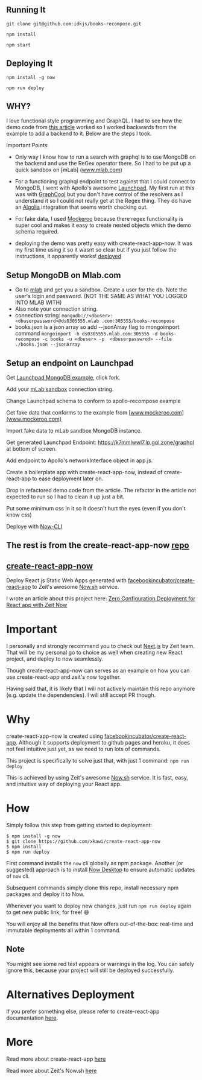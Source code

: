 ## Running It
`git clone git@github.com:idkjs/books-recompose.git`

`npm install`

`npm start`

## Deploying It
`npm install -g now`

`npm run deploy`

## WHY?
I love functional style programming and GraphQL. I had to see how the demo code from 
[this 
article](https://dev-blog.apollodata.com/simplify-your-react-components-with-apollo-and-recompose-8b9e302dea51) 
worked so I worked backwards from the example to add a backend to it. Below are the steps I took.

Important Points: 
- Only way I know how to run a search with graphql is to use MongoDB on
 the backend and use the ReGex operator there. So I had to be put up a quick sandbox on [mLab]
 (www.mlab.com)
 
- For a functioning graphql endpoint to test against that I could connect to MongoDB, I
 went  with Apollo's awesome [Launchpad](https://dev-blog.apollodata.com/introducing-launchpad-the-graphql-server-demo-platform-cc4e7481fcba). My first run at this 
 was with [GraphCool](www.graph.cool) but you don't have control of the resolvers as I 
 understand it so I could not really get at the Regex thing. They do have an [Algolia](www.algolia.com) 
 integration that seems worth checking out.
 
- For fake data, I used [Mockeroo](www.mockeroo.com) because there regex functionality 
is super cool and makes it easy to create nested objects which the demo schema required.

- deploying the demo was pretty easy with create-react-app-now. It was my first time using it so it wasnt so clear but if you just follow the instructions, it apparently works! [deployed](https://books-recompose.now.sh)

## Setup MongoDB on Mlab.com
- Go to [mlab](www.mlab.com) and get you a sandbox. Create a user for the db. Note the 
user's login and password. (NOT THE SAME AS WHAT YOU LOGGED INTO MLAB WITH)
- Also note your connection string.
- connection string: `mongodb://<dbuser>:<dbuserpassword>@ds0305555.mlab
.com:305555/books-recompose`
- books.json is a json array so add --jsonArray flag to mongoimport command
`mongoimport -h ds0305555.mlab.com:305555 -d books-recompose -c books -u <dbuser> -p 
<dbuserpasswrod> --file ./books.json --jsonArray`

## Setup an endpoint on Launchpad
Get [Launchpad MongoDB example](https://github.com/apollographql/launchpad), click fork.

Add your [mLab sandbox](https://mlab.com/) connection string.

Change Launchpad schema to conform to apollo-recompose example

Get fake data that conforms to the example from [www.mockeroo.com](www.mockeroo.com)

Import fake data to mLab sandbox MongoDB instance.

Get generated Launchpad Endpoint: https://k7mmlwwl7.lp.gql.zone/graphql at bottom of 
screen.

Add endpoint to Apollo's networkInterface object in app.js.

Create a boilerplate app with create-react-app-now, instead of create-react-app to ease deployment later on.

Drop in refactored demo code from the article. The refactor in the article not expected to run so I had to clean it up just a bit.

Put some minimum css in it so it doesn't hurt the eyes (even if you don't know css)

Deploye with [Now-CLI](www.now.sh)

## The rest is from the create-react-app-now [repo](https://github.com/xkawi/create-react-app-now)

## [create-react-app-now](https://medium.com/@kawixiao/zero-configuration-deployment-for-react-apps-with-zeits-now-4f002be98c)

Deploy React.js Static Web Apps generated with [facebookincubator/create-react-app](https://github.com/facebookincubator/create-react-app) to Zeit's awesome [Now.sh](https://zeit.co/now/) service.

I wrote an article about this project here: [Zero Configuration Deployment for React app with Zeit Now](https://medium.com/@kawixiao/zero-configuration-deployment-for-react-apps-with-zeits-now-4f002be98c#.eyvj3mjdb)

# Important

I personally and strongly recommend you to check out [Next.js](https://zeit.co/blog/next) by Zeit team.
That will be my personal go to choice as well when creating new React project, and deploy to now seamlessly.

Though create-react-app-now can serves as an example on how you can use create-react-app and zeit's now together.  

Having said that, it is likely that I will not actively maintain this repo anymore (e.g. update the dependencies). I will still accept PR though.

# Why

create-react-app-now is created using [facebookincubator/create-react-app](https://github.com/facebookincubator/create-react-app).
Although it supports deployment to github pages and heroku, it does not feel intuitive just yet, as we need to run lots of commands.

This project is specifically to solve just that, with just 1 command: `npm run deploy`

This is achieved by using Zeit's awesome [Now.sh](https://zeit.co/now/) service.
It is fast, easy, and intuitive way of deploying your React app.

# How

Simply follow this step from getting started to deployment:

```
$ npm install -g now
$ git clone https://github.com/xkawi/create-react-app-now
$ npm install
$ npm run deploy
```

First command installs the `now` cli globally as npm package. Another (or suggested) approach is to install [Now Desktop](https://zeit.co/desktop) to ensure automatic updates of `now` cli.

Subsequent commands simply clone this repo, install necessary npm packages and deploy it to Now.

Whenever you want to deploy new changes, just run `npm run deploy` again to get new public link, for free! :smile:

You will enjoy all the benefits that Now offers out-of-the-box: real-time and immutable deployments all within 1 command.

## Note

You might see some red text appears or warnings in the log. You can safely ignore this, because your project will still be deployed successfully.

# Alternatives Deployment

If you prefer something else, please refer to create-react-app documentation [here](https://github.com/facebookincubator/create-react-app/blob/master/packages/react-scripts/template/README.md#deployment).

# More

Read more about create-react-app [here](https://github.com/facebookincubator/create-react-app)

Read more about Zeit's Now.sh [here](https://zeit.co/now)
